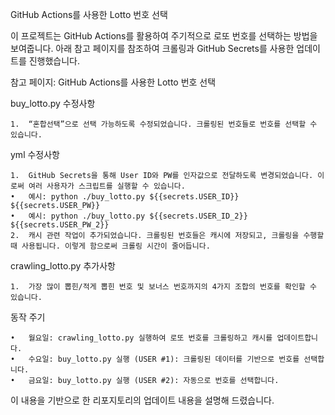 GitHub Actions를 사용한 Lotto 번호 선택

이 프로젝트는 GitHub Actions를 활용하여 주기적으로 로또 번호를 선택하는 방법을 보여줍니다. 아래 참고 페이지를 참조하여 크롤링과 GitHub Secrets를 사용한 업데이트를 진행했습니다.

참고 페이지: GitHub Actions를 사용한 Lotto 번호 선택

buy_lotto.py 수정사항

	1.	“혼합선택”으로 선택 가능하도록 수정되었습니다. 크롤링된 번호들로 번호를 선택할 수 있습니다.

yml 수정사항

	1.	GitHub Secrets을 통해 User ID와 PW를 인자값으로 전달하도록 변경되었습니다. 이로써 여러 사용자가 스크립트를 실행할 수 있습니다.
	•	예시: python ./buy_lotto.py ${{secrets.USER_ID}} ${{secrets.USER_PW}}
	•	예시: python ./buy_lotto.py ${{secrets.USER_ID_2}} ${{secrets.USER_PW_2}}
	2.	캐시 관련 작업이 추가되었습니다. 크롤링된 번호들은 캐시에 저장되고, 크롤링을 수행할 때 사용됩니다. 이렇게 함으로써 크롤링 시간이 줄어듭니다.

crawling_lotto.py 추가사항

	1.	가장 많이 뽑힌/적게 뽑힌 번호 및 보너스 번호까지의 4가지 조합의 번호를 확인할 수 있습니다.

동작 주기

	•	월요일: crawling_lotto.py 실행하여 로또 번호를 크롤링하고 캐시를 업데이트합니다.
	•	수요일: buy_lotto.py 실행 (USER #1): 크롤링된 데이터를 기반으로 번호를 선택합니다.
	•	금요일: buy_lotto.py 실행 (USER #2): 자동으로 번호를 선택합니다.

이 내용을 기반으로 한 리포지토리의 업데이트 내용을 설명해 드렸습니다.